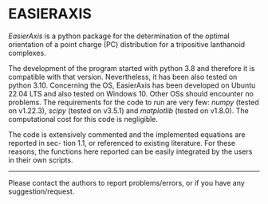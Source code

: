# **EASIERAXIS**

*EasierAxis* is a python package for the determination of the optimal orientation of a point
charge (PC) distribution for a tripositive lanthanoid complexes.

The development of the program started with python 3.8 and therefore it is compatible
with that version. Nevertheless, it has been also tested on python 3.10. Concerning the
OS, EasierAxis has been developed on Ubuntu 22.04 LTS and also tested on Windows 10.
Other OSs should encounter no problems. The requirements for the code to run are very
few: *numpy* (tested on v1.22.3), *scipy* (tested on v3.5.1) and *matplotlib* (tested on v1.8.0).
The computational cost for this code is negligible.

The code is extensively commented and the implemented equations are reported in sec-
tion 1.1, or referenced to existing literature. For these reasons, the functions here reported
can be easily integrated by the users in their own scripts.

---

Please contact the authors to report problems/errors, or if you have any suggestion/request.
